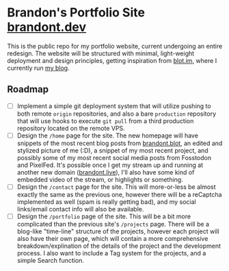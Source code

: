 # Brandon's Portfolio Site [brandont.dev](https://brandont.dev)

This is the public repo for my portfolio website, current undergoing an entire redesign. The website will be structured with minimal, light-weight deployment and design principles, getting inspiration from [blot.im](https://blot.im), where I currently run [my blog](https://brandont.blog). 

## Roadmap

- [  ] Implement a simple git deployment system that will utilize pushing to both remote `origin` repositories, and also a bare `production` repository that will use hooks to execute `git pull` from a third production repository located on the remote VPS.
- [  ] Design the `/home` page for the site. The new homepage will have snippets of the most recent blog posts from [brandont.blot](https://brandont.blog), an edited and stylized picture of me (:D), a snippet of my most recent project, and possibly some of my most recent social media posts from Fosstodon and PixelFed. It's possible once I get my stream up and running at another new domain ([brandont.live](https://brandont.live)), I'll also have some kind of embedded video of the stream, or highlights or something.
- [  ] Design the `/contact` page for the site. This will more-or-less be almost exactly the same as the previous one, however there will be a reCaptcha implemented as well (spam is really getting bad), and my social links/email contact info will also be available.
- [  ] Design the `/portfolio` page of the site. This will be a bit more complicated than the previous site's `/projects` page. There will be a blog-like "time-line" structure of the projects, however each project will also have their own page, which will contain a more comprehensive breakdown/explination of the details of the project and the development process. I also want to include a Tag system for the projects, and a simple Search function.
